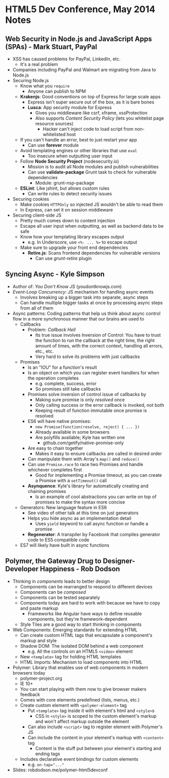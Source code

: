 # HTML5 Dev Conference, May 2014 Notes


## Web Security in Node.js and JavaScript Apps (SPAs) - Mark Stuart, PayPal

* XSS has caused problems for PayPal, LinkedIn, etc.
  * It's a real problem
* Companies including PayPal and Walmart are migrating from Java to Node.js
* Securing Node.js
  * Know what you `require`
    * Anyone can publish to NPM
  * **Krakenjs**: Good conventions on top of Express for large scale apps
    * Express isn't super secure out of the box, as it is bare bones
    * **Lusca**: App security module for Express
      * Gives you middleware like csrf, xframe, xssProtection
      * Also supports *Content Security Policy* (lets you whitelist page
        resource sources)
        * Hacker can't inject code to load script from non-whitelisted host
  * If you can't handle an error, best to just restart your app
    * Can use **forever** module
  * Avoid templating engines or other libraries that use `eval`
    * Too insecure when outputting user input
  * Follow **Node Security Project** (nodesecurity.io)
    * Mission is to audit all Node modules and publish vulnerabilities
    * Can use **validate-package** Grunt task to check for vulnerable dependencies
      * Module: grunt-nsp-package
  * **ESLint**: Like jshint, but allows custom rules
    * Can write rules to detect security issues
* Securing cookies
  * Make cookies `HTTPOnly` so injected JS wouldn't be able to read them
  * In Express, can set it on session middleware
* Securing client-side JS
  * Pretty much comes down to content injection
  * Escape all user input when outputting, as well as backend data to be safe
  * Know how your templating library escapes output
    * e.g. In Underscore, use `<%- ... %>` to escape output
  * Make sure to upgrade your front end dependencies
    * **Retire.js**: Scans frontend dependencies for vulnerable versions
      * Can use *grunt-retire* plugin


## Syncing Async - Kyle Simpson

* Author of: *You Don't Know JS* (youdontknowjs.com)
* *Event-Loop Concurrency*: JS mechanism for handling async events
  * Involves breaking up a bigger task into separate, async steps
  * Can handle multiple bigger tasks at once by processing async steps from all
    of them
* Async patterns: Coding patterns that help us think about async control flow
  in a more synchronous manner that our brains are used to
  * Callbacks
    * Problem: *Callback Hell*
      * Its true issue involves Inversion of Control: You have to trust the
        function to run the callback at the right time, the right amount of
        times, with the correct context, handling all errors, etc., etc.
      * Very hard to solve its problems with just callbacks
  * Promises
    * Is an "IOU" for a function's result
    * Is an object on which you can register event handlers for when the operation
      completes
      * e.g. complete, success, error
      * So promises still take callbacks
    * Promises solve inversion of control issue of callbacks by
      * Making sure promise is only *resolved* once
      * Only calling success or the error callback is invoked, not both
      * Keeping result of function immutable once promise is resolved
    * ES6 will have native promises:
      * `new Promise(function(resolve, reject) { ... })`
      * Already available in some browsers
      * Are polyfills available; Kyle has written one
        * github.com/getify/native-promise-only
    * Are easy to chain together
      * Makes it easy to ensure callbacks are called in desired order
    * Can manipulate them with Array's `map()` and `reduce()`
    * Can use `Promise.race` to race two Promises and handle whichever
      completes first
      * Good for implementing a Promise timeout, as you can create a Promise
        with a `setTimeout()` call
    * **Asynquence**: Kyle's library for automatically creating and
      chaining promises
      * Is an example of cool abstractions you can write on top of promises
        to make the syntax more concise
  * Generators: New language feature in ES6
    * See video of other talk at this time on just generators
    * Helps you hide async as an implementation detail
      * Uses `yield` keyword to call async function or handle a promise
    * **Regenerator**: A transpiler by Facebook that compiles generator
      code to ES5 compatible code
  * ES7 will likely have built in async functions


## Polymer, the Gateway Drug to Designer-Developer Happiness - Rob Dodson

* Thinking in *components* leads to better design
  * Components can be rearranged to respond to different devices
  * Components can be *composed*
  * Components can be tested separately
  * Components today are hard to work with because we have to copy
    and paste markup
    * Frameworks like Angular have ways to define reusable components,
      but they're framework-dependent
  * Style Tiles are a good way to start thinking in components
* Web Components: Emerging standards for extending HTML
  * Can create custom HTML tags that encapsulate a component's markup and style
  * Shadow DOM: The isolated DOM behind a web component
    * e.g. All the controls on an HTML5 `<video>` element
  * New `<template>` tag for holding HTML templates
  * HTML Imports: Mechanism to load components into HTML
* Polymer: Library that enables use of web components in modern browsers today
  * polymer-project.org
  * IE 10+
  * You can start playing with them now to give browser makers feedback
  * Comes with core elements predefined (lists, menus, etc.)
  * Create custom element with `<polymer-element>` tag
    * Put `<template>` tag inside it with element's html and `<style>`s
      * CSS in `<style>` is scoped to the custom element's markup and
        won't affect markup outside the element
    * Can also include `<script>` tag to register element with Polymer's JS
    * Can include the content in your element's markup with `<content>` tag
      * Content is the stuff put between your element's starting
        and ending tags
  * Includes declarative event bindings for custom elements
    * e.g. `on-tap="..."`
* Slides: robdodson.me/polymer-html5devconf
